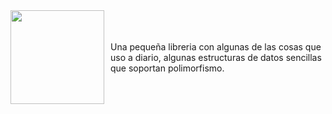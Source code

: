 <div style="display: flex; align-items: center;">
    <img src="img/stdjlib.png" style="width: 150px; margin-right: 10px;">
    <p>Una pequeña libreria con algunas de las cosas que uso a diario, algunas estructuras de datos sencillas que soportan polimorfismo.</p>
</div>
